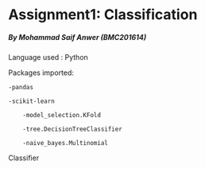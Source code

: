 # Assignment1: Classification
##### By Mohammad Saif Anwer (BMC201614)

Language used : Python

Packages imported:

	-pandas

	-scikit-learn

		-model_selection.KFold

		-tree.DecisionTreeClassifier

		-naive_bayes.Multinomial

Classifier
